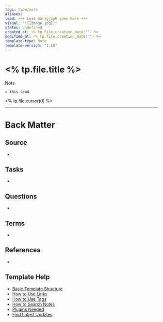 ```yaml
---
tags: type/note 
aliases:
lead: +++ Lead paragraph goes here +++
visual: "![[image.jpg]]"
status: undefined
created_at: <% tp.file.creation_date("") %>
modified_at: <% tp.file.creation_date("") %>
template-type: Note
template-version: "1.18"
---
```

<!--  See "Template Help" below for using properties -->

# <% tp.file.title %>

<!--  Main idea of my thoughts -->

> [!Note]
> `= this.lead`

<% tp.file.cursor(0) %>

<!-- Other content of my note  -->

---
# Back Matter

## Source
<!-- Always keep a link to the source- --> 
- 

## Tasks
<!-- What remains to be done with this note? --> 
- 

## Questions
<!-- What remains for you to consider? --> 
- 

## Terms
<!-- Links to definition pages. -->
- 

## References
<!-- Links to pages not referenced in the content. -->
- 

## Template Help
<!-- Links to external help pages on GitHub. -->
- [Basic Template Structure](https://github.com/groepl/Obsidian-Templates#basic-template-structure)
- [How to Use Links](https://github.com/groepl/Obsidian-Templates#how-to-use-links)
- [How to Use Tags](https://github.com/groepl/Obsidian-Templates#how-to-use-tags)
- [How to Search Notes](https://github.com/groepl/Obsidian-Templates#how-to-search-notes)
- [Plugins Needed](https://github.com/groepl/Obsidian-Templates#obsidian-plugins-needed)
- [Find Latest Updates](https://github.com/groepl/Obsidian-Templates)